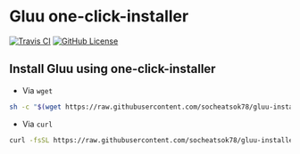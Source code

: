 # Gluu one-click-installer

[![Travis CI](https://travis-ci.com/socheatsok78/gluu-installer.svg?branch=master)][travis-ci-build] [![GitHub License](https://img.shields.io/github/license/socheatsok78/gluu-installer)][github-license]

## Install **Gluu** using one-click-installer

-   Via `wget`

```sh
sh -c "$(wget https://raw.githubusercontent.com/socheatsok78/gluu-installer/master/setup.sh -O -)"
```

-   Via `curl`

```sh
curl -fsSL https://raw.githubusercontent.com/socheatsok78/gluu-installer/master/setup.sh | bash
```

[travis-ci-build]: https://travis-ci.com/socheatsok78/gluu-installer
[github-license]: https://github.com/socheatsok78/gluu-installer/blob/master/LICENSE
